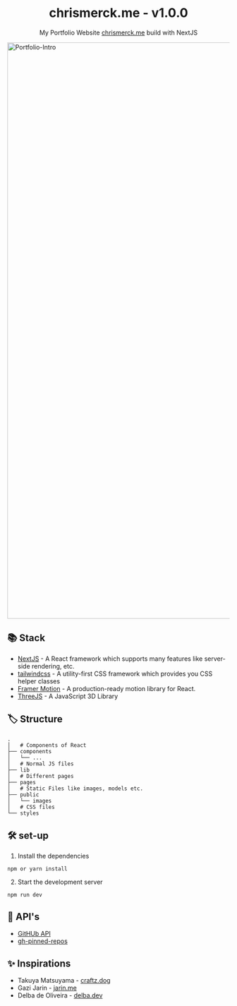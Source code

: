 <h1 align="center">chrismerck.me - v1.0.0</h1>

<p align="center">My Portfolio Website <a href="https://www.chrismerck.me" target="_blank">chrismerck.me</a> build with NextJS</p>

<img width="1306" alt="Portfolio-Intro" src="https://user-images.githubusercontent.com/78086475/180620680-6ed52e1b-ece5-420f-8c43-48e80110dc2f.png">

## :books: Stack

- [NextJS](https://nextjs.org) - A React framework which supports many features like server-side rendering, etc.
- [tailwindcss](https://tailwindcss.com/) - A utility-first CSS framework which provides you CSS helper classes
- [Framer Motion](https://www.framer.com/motion/) - A production-ready motion library for React.
- [ThreeJS](https://threejs.org) - A JavaScript 3D Library

## :label: Structure

```
.
│   # Components of React
├── components
│   └── ...
│   # Normal JS files
├── lib
│   # Different pages
├── pages
│   # Static Files like images, models etc.
├── public
│   └── images
│   # CSS files
└── styles
```

## :hammer_and_wrench: set-up

1. Install the dependencies

```
npm or yarn install
```

2. Start the development server

```
npm run dev
```

## :link: API's

- [GitHUb API](https://docs.github.com/en/rest)
- [gh-pinned-repos](https://github.com/egoist/gh-pinned-repos)

## :sparkles: Inspirations

- Takuya Matsuyama - [craftz.dog](https://www.craftz.dog/)
- Gazi Jarin - [jarin.me](https://jarin.me/)
- Delba de Oliveira - [delba.dev](https://delba.dev/)
